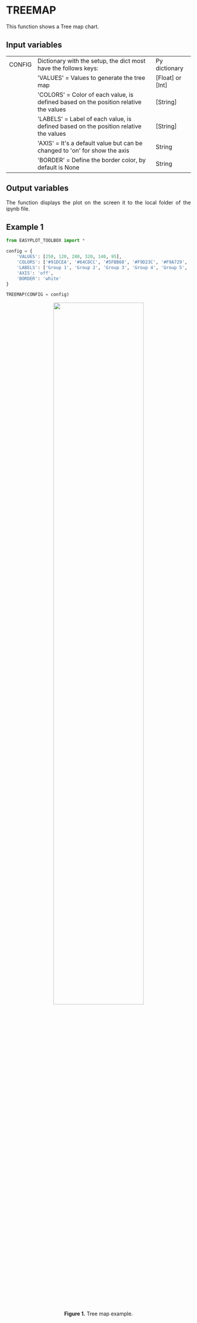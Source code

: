 <!-- ---
title: Tree map
layout: home
nav_order: 7
parent: Charts
--- -->


<h1>TREEMAP</h1>

<p align = "justify">This function shows a Tree map chart.</p>

<h2>Input variables </h2>
<table style = "width:100%">
    <tr>
        <td>CONFIG</td>
        <td>Dictionary with the setup, the dict most have the follows keys:</td>
        <td>Py dictionary</td>
    </tr>
    <tr>
        <td></td>
        <td>'VALUES' = Values to generate the tree map</td>
        <td>[Float] or [Int]</td>
    </tr>  
    <tr>
        <td></td>
        <td>'COLORS' = Color of each value, is defined based on the position relative the values</td>
        <td>[String]</td>
    </tr>
    <tr>
        <td></td>
        <td>'LABELS'  = Label of each value, is defined based on the position relative the values </td>
        <td>[String]</td>
    </tr>
    <tr>
        <td></td>
        <td>'AXIS'  = It's a default value but can be changed to 'on' for show the axis </td>
        <td>String</td>
    </tr>
    <tr>
        <td></td>
        <td>'BORDER' = Define the border color, by default is None</td>
        <td>String</td>
    </tr>  
    
</table>

<h2>Output variables</h2>

<p align = "justify">The function displays the plot on the screen it to the local folder of the ipynb file.</p>

<h2>Example 1</h2>

```python
from EASYPLOT_TOOLBOX import *

config = {
    'VALUES': [250, 120, 280, 320, 140, 95],
    'COLORS': ['#91DCEA', '#64CDCC', '#5FBB68', '#F9D23C', '#F9A729', '#FD6F30'],
    'LABELS': ['Group 1', 'Group 2', 'Group 3', 'Group 4', 'Group 5', 'Group 6'],
    'AXIS': 'off',
    'BORDER': 'white'
}

TREEMAP(CONFIG = config)
```

<center><img src="assets/images/TREEMAP_EXAMPLE1.png" width="70%"></center>
<p align = "center"><b>Figure 1.</b> Tree map example.</p>
